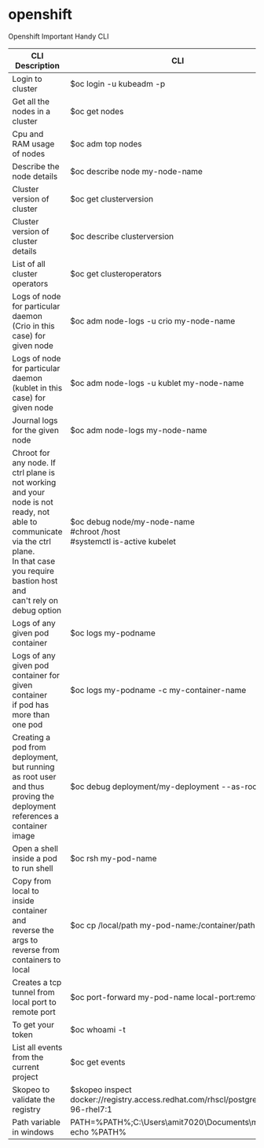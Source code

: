 # openshift
Openshift Important Handy CLI

| CLI Description  | CLI           |
| ---------------- | ------------- |
| Login to cluster     | $oc login -u kubeadm -p <password>  |
| Get all the nodes in a cluster     | $oc get nodes   |
| Cpu and RAM usage of nodes  | $oc adm top nodes  |
| Describe the node details   | $oc describe node my-node-name |
| Cluster version of cluster  | $oc get clusterversion |
| Cluster version of cluster details | $oc describe clusterversion |
| List of all cluster operators | $oc get clusteroperators |
| Logs of node for particular daemon (Crio in this case) for given node | $oc adm node-logs -u crio my-node-name |
| Logs of node for particular daemon (kublet in this case) for given node | $oc adm node-logs -u kublet my-node-name |  
| Journal logs for the given node | $oc adm node-logs my-node-name|
| Chroot for any node. If ctrl plane is not working <br> and your node is not ready, not able to communicate via the ctrl plane. <br> In that case you require bastion host and <br> can't rely on debug option | $oc debug node/my-node-name <br> #chroot /host <br> #systemctl is-active kubelet|
| Logs of any given pod container | $oc logs my-podname |
| Logs of any given pod container for given container <br> if pod has more than one pod | $oc logs my-podname -c my-container-name |
| Creating a pod from deployment, but running as root user <br> and thus proving the deployment references a container image | $oc debug deployment/my-deployment --as-root |
| Open a shell inside a pod to run shell | $oc rsh my-pod-name |
| Copy from local to inside container and <br> reverse the args to reverse from containers to local | $oc cp /local/path my-pod-name:/container/path |
| Creates a tcp tunnel from local port to remote port | $oc port-forward my-pod-name local-port:remote-port |
| To get your token | $oc whoami -t |
| List all events from the current project | $oc get events |
| Skopeo to validate the registry | $skopeo inspect docker://registry.access.redhat.com/rhscl/postgresq-96-rhel7:1 |
| Path variable in windows | PATH=%PATH%;C:\Users\amit7020\Documents\minikube <br> echo %PATH% |
